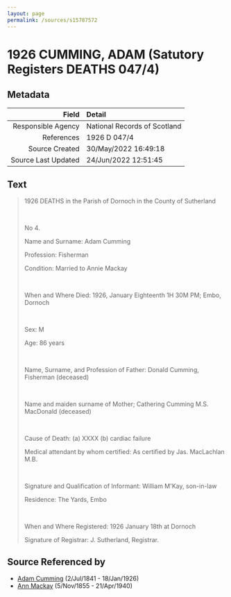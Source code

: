 ```yaml
---
layout: page
permalink: /sources/s15787572
---
```


# 1926 CUMMING, ADAM (Satutory Registers DEATHS 047/4)

## Metadata
Field | Detail
---:|:---
Responsible Agency | National Records of Scotland
References | 1926 D 047/4
Source Created | 30/May/2022 16:49:18
Source Last Updated | 24/Jun/2022 12:51:45

## Text

> 1926 DEATHS in the Parish of Dornoch in the County of Sutherland
>
> <br/>
>
> No 4.
>
> Name and Surname: Adam Cumming
>
> Profession: Fisherman
>
> Condition: Married to Annie Mackay
>
> <br/>
>
> When and Where Died: 1926, January Eighteenth 1H 30M PM; Embo, Dornoch
>
> <br/>
>
> Sex: M
>
> Age: 86 years
>
> <br/>
>
> Name, Surname, and Profession of Father: Donald Cumming, Fisherman (deceased)
>
> <br/>
>
> Name and maiden surname of Mother; Cathering Cumming M.S. MacDonald (deceased)
>
> <br/>
>
> Cause of Death: (a) XXXX (b) cardiac failure
>
> Medical attendant by whom certified: As certified by Jas. MacLachlan M.B.
>
> <br/>
>
> Signature and Qualification of Informant: William M'Kay, son-in-law
>
> Residence: The Yards, Embo
>
> <br/>
>
> When and Where Registered: 1926 January 18th at Dornoch
>
> Signature of Registrar: J. Sutherland, Registrar.
>

## Source Referenced by

* [Adam Cumming](../people/@55409960@-adam-cumming-b1841-7-2-d1926-1-18.md) (2/Jul/1841 - 18/Jan/1926)
* [Ann Mackay](../people/@74868546@-ann-mackay-b1855-11-5-d1940-4-21.md) (5/Nov/1855 - 21/Apr/1940)
